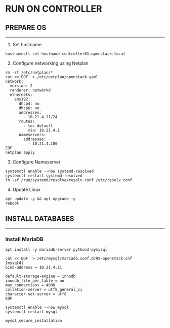 # RUN ON CONTROLLER
## PREPARE OS
---
1. Set hostname
```shell
hostnamectl set-hostname controller01.openstack.local
```
2. Configure networking using Netplan
```shell
rm -rf /etc/netplan/*
cat <<'EOF' > /etc/netplan/openstack.yaml
network:
  version: 2
  renderer: networkd
  ethernets:
    ens192:
      dhcp4: no
      dhcp6: no
      addresses:
        - 10.21.4.11/24
      routes:
        - to: default
          via: 10.21.4.1
      nameservers:
        addresses:
          - 10.21.4.100
EOF
netplan apply
```
3. Configure Nameserver
```shell
systemctl enable --now systemd-resolved
systemctl restart systemd-resolved
ln -sf /run/systemd/resolve/resolv.conf /etc/resolv.conf
```
4. Update Linux
```shell
apt update -y && apt upgrade -y
reboot
```
## INSTALL DATABASES
---
### Install MariaDB
```shell
apt install -y mariadb-server python3-pymysql
```
```shell
cat <<'EOF' > /etc/mysql/mariadb.conf.d/99-openstack.cnf
[mysqld]
bind-address = 10.21.4.11

default-storage-engine = innodb
innodb_file_per_table = on
max_connections = 4096
collation-server = utf8_general_ci
character-set-server = utf8
EOF
```
```shell
systemctl enable --now mysql
systemctl restart mysql
```
```shell
mysql_secure_installation
```
